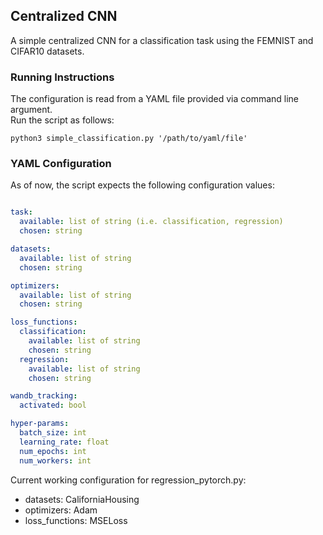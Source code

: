 ## Centralized CNN

A simple centralized CNN for a classification task using the FEMNIST and CIFAR10 datasets.

### Running Instructions

The configuration is read from a YAML file provided via command line argument. \
Run the script as follows:
```console
python3 simple_classification.py '/path/to/yaml/file'
```

### YAML Configuration

As of now, the script expects the following configuration values:
```yaml

task:
  available: list of string (i.e. classification, regression)
  chosen: string

datasets:
  available: list of string
  chosen: string

optimizers:
  available: list of string
  chosen: string

loss_functions:
  classification:
    available: list of string
    chosen: string
  regression:
    available: list of string
    chosen: string

wandb_tracking:
  activated: bool

hyper-params:
  batch_size: int
  learning_rate: float
  num_epochs: int
  num_workers: int
```


Current working configuration for regression_pytorch.py:
-   datasets: CaliforniaHousing
-   optimizers: Adam
-   loss_functions: MSELoss
